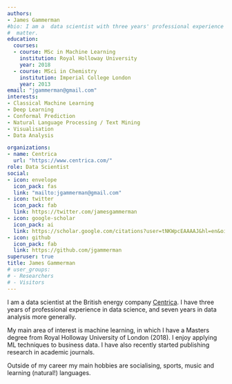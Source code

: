 ```yaml
---
authors:
- James Gammerman
#bio: I am a  data scientist with three years' professional experience and an MSc in Machine Learning
#  matter.
education:
  courses:
  - course: MSc in Machine Learning
    institution: Royal Holloway University
    year: 2018
  - course: MSci in Chemistry
    institution: Imperial College London
    year: 2013
email: "jgammerman@gmail.com"
interests:
- Classical Machine Learning
- Deep Learning
- Conformal Prediction
- Natural Language Processing / Text Mining
- Visualisation
- Data Analysis

organizations:
- name: Centrica
  url: "https://www.centrica.com/"
role: Data Scientist
social:
- icon: envelope
  icon_pack: fas
  link: "mailto:jgammerman@gmail.com"
- icon: twitter
  icon_pack: fab
  link: https://twitter.com/jamesgammerman
- icon: google-scholar
  icon_pack: ai
  link: https://scholar.google.com/citations?user=tNKWpcEAAAAJ&hl=en&oi=ao
- icon: github
  icon_pack: fab
  link: https://github.com/jgammerman
superuser: true
title: James Gammerman
# user_groups:
# - Researchers
# - Visitors
---
```


I am a data scientist at the British energy company [Centrica](https://www.centrica.com/). I have three years of professional experience in data science, and seven years in data analysis more generally.

My main area of interest is machine learning, in which I have a Masters degree from Royal Holloway University of London (2018). I enjoy applying ML techniques to business data. I have also recently started publishing research in academic journals.

Outside of my career my main hobbies are socialising, sports, music and learning (natural!) languages.

